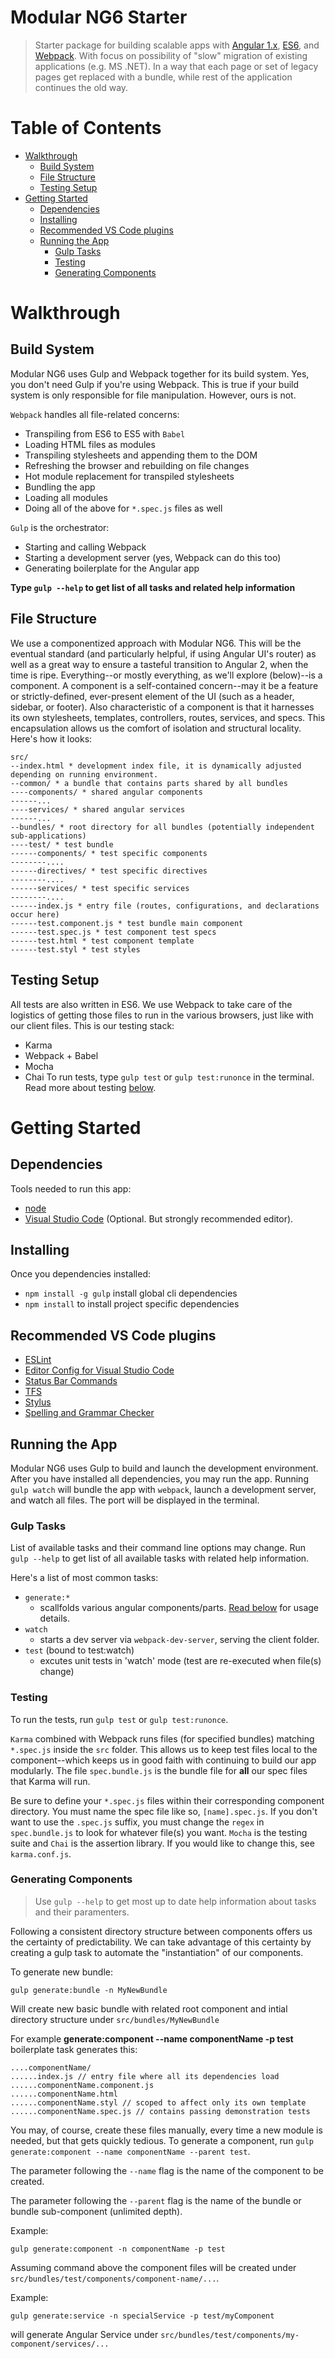 # Modular NG6 Starter

>Starter package for building scalable apps with [Angular 1.x](https://angularjs.org), [ES6](https://git.io/es6features), and [Webpack](http://webpack.github.io/). 
>With focus on possibility of "slow" migration of existing applications (e.g. MS .NET).
>In a way that each page or set of legacy pages get replaced with a bundle,
>while rest of the application continues the old way.    

# Table of Contents
* [Walkthrough](#walkthrough)
    * [Build System](#build-system)
    * [File Structure](#file-structure)
    * [Testing Setup](#testing-setup)
* [Getting Started](#getting-started)
    * [Dependencies](#dependencies)
    * [Installing](#installing)
    * [Recommended VS Code plugins](#recommended-vs-code-plugins)
    * [Running the App](#running-the-app)
        * [Gulp Tasks](#gulp-tasks)
        * [Testing](#testing)
		* [Generating Components](#generating-components)		

# Walkthrough
## Build System
Modular NG6 uses Gulp and Webpack together for its build system. Yes, you don't need Gulp if you're using Webpack. This is true if your build system is only responsible for file manipulation. However, ours is not.

`Webpack` handles all file-related concerns:
* Transpiling from ES6 to ES5 with `Babel`
* Loading HTML files as modules
* Transpiling stylesheets and appending them to the DOM
* Refreshing the browser and rebuilding on file changes
* Hot module replacement for transpiled stylesheets
* Bundling the app
* Loading all modules
* Doing all of the above for `*.spec.js` files as well

`Gulp` is the orchestrator:
* Starting and calling Webpack
* Starting a development server (yes, Webpack can do this too)
* Generating boilerplate for the Angular app

**Type `gulp --help` to get list of all tasks and related help information**

## File Structure
We use a componentized approach with Modular NG6. This will be the eventual standard (and particularly helpful, if using Angular UI's router) as well as a great way to ensure a tasteful transition to Angular 2, when the time is ripe. Everything--or mostly everything, as we'll explore (below)--is a component. A component is a self-contained concern--may it be a feature or strictly-defined, ever-present element of the UI (such as a header, sidebar, or footer). Also characteristic of a component is that it harnesses its own stylesheets, templates, controllers, routes, services, and specs. This encapsulation allows us the comfort of isolation and structural locality. Here's how it looks:
```
src/
--index.html * development index file, it is dynamically adjusted depending on running environment. 
--common/ * a bundle that contains parts shared by all bundles
----components/ * shared angular components 
------...  
----services/ * shared angular services
------...
--bundles/ * root directory for all bundles (potentially independent sub-applications) 
----test/ * test bundle 
------components/ * test specific components
--------....
------directives/ * test specific directives
--------....
------services/ * test specific services
--------....
------index.js * entry file (routes, configurations, and declarations occur here)
------test.component.js * test bundle main component
------test.spec.js * test component test specs
------test.html * test component template
------test.styl * test styles 
```
## Testing Setup
All tests are also written in ES6. We use Webpack to take care of the logistics of getting those files to run in the various browsers, just like with our client files. This is our testing stack:
* Karma
* Webpack + Babel
* Mocha
* Chai
To run tests, type `gulp test` or `gulp test:runonce` in the terminal. Read more about testing [below](#testing).

# Getting Started
## Dependencies
Tools needed to run this app:
* [node](https://nodejs.org/dist/v4.4.5/node-v4.4.5-x64.msi)
* [Visual Studio Code](https://code.visualstudio.com/) (Optional. But strongly recommended editor). 

## Installing
Once you dependencies installed:
* `npm install -g gulp` install global cli dependencies
* `npm install` to install project specific dependencies

## Recommended VS Code plugins
* [ESLint](https://marketplace.visualstudio.com/items?itemName=dbaeumer.vscode-eslint)
* [Editor Config for Visual Studio Code](https://marketplace.visualstudio.com/items?itemName=EditorConfig.EditorConfig)
* [Status Bar Commands](https://marketplace.visualstudio.com/items?itemName=anweber.statusbar-commands)
* [TFS](https://marketplace.visualstudio.com/items?itemName=ivangabriele.vscode-tfs)
* [Stylus](https://marketplace.visualstudio.com/items?itemName=buzinas.stylus)
* [Spelling and Grammar Checker](https://marketplace.visualstudio.com/items?itemName=seanmcbreen.Spell)
 
## Running the App
Modular NG6 uses Gulp to build and launch the development environment. After you have installed all dependencies, you may run the app. 
Running `gulp watch` will bundle the app with `webpack`, launch a development server, 
and watch all files. The port will be displayed in the terminal.
 
### Gulp Tasks
List of available tasks and their command line options may change.
Run `gulp --help` to get list of all available tasks with related help information.

Here's a list of most common tasks:
* `generate:*`
  * scallfolds various angular components/parts. [Read below](#generating-components) for usage details.
* `watch`
  * starts a dev server via `webpack-dev-server`, serving the client folder.
* `test` (bound to test:watch)
  * excutes unit tests in 'watch' mode (test are re-executed when file(s) change) 
  
### Testing
To run the tests, run `gulp test` or `gulp test:runonce`.

`Karma` combined with Webpack runs files (for specified bundles) matching `*.spec.js` inside the `src` folder. 
This allows us to keep test files local to the component--which keeps us in good faith with continuing to build our app modularly. 
The file `spec.bundle.js` is the bundle file for **all** our spec files that Karma will run.

Be sure to define your `*.spec.js` files within their corresponding component directory. 
You must name the spec file like so, `[name].spec.js`. If you don't want to use the `.spec.js` suffix, 
you must change the `regex` in `spec.bundle.js` to look for whatever file(s) you want.
`Mocha` is the testing suite and `Chai` is the assertion library. 
If you would like to change this, see `karma.conf.js`.

### Generating Components
>Use `gulp --help` to get most up to date help information about tasks and their paramenters. 

Following a consistent directory structure between components offers us the certainty of predictability. 
We can take advantage of this certainty by creating a gulp task to automate the "instantiation" of our components. 

To generate new bundle:
```
gulp generate:bundle -n MyNewBundle
```
Will create new basic bundle with related root component and intial directory structure under `src/bundles/MyNewBundle` 

For example **generate:component --name componentName -p test** boilerplate task generates this:
```
....componentName/
......index.js // entry file where all its dependencies load
......componentName.component.js
......componentName.html
......componentName.styl // scoped to affect only its own template
......componentName.spec.js // contains passing demonstration tests
```

You may, of course, create these files manually, every time a new module is needed, but that gets quickly tedious.
To generate a component, run `gulp generate:component --name componentName --parent test`.

The parameter following the `--name` flag is the name of the component to be created.

The parameter following the `--parent` flag is the name of the bundle or bundle sub-component (unlimited depth).

Example:
```
gulp generate:component -n componentName -p test
```
Assuming command above the component files will be created under `src/bundles/test/components/component-name/...`. 

Example:
```
gulp generate:service -n specialService -p test/myComponent
```
will generate Angular Service under `src/bundles/test/components/my-component/services/...`
